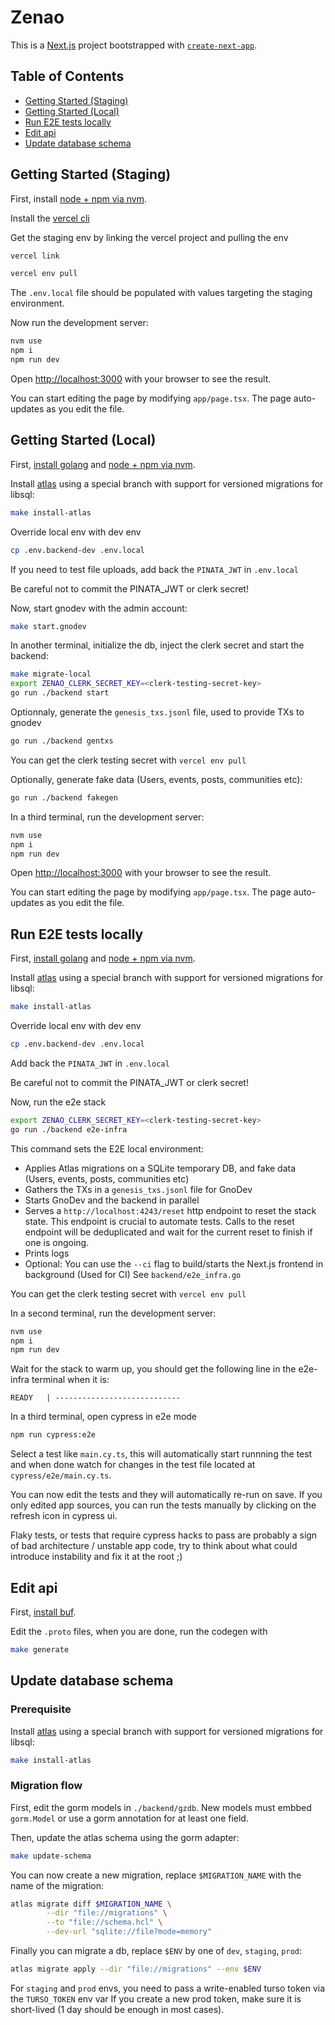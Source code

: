 # Zenao

This is a [Next.js](https://nextjs.org) project bootstrapped with [`create-next-app`](https://nextjs.org/docs/app/api-reference/cli/create-next-app).

## Table of Contents
- [Getting Started (Staging)](#getting-started-staging)
- [Getting Started (Local)](#getting-started-local)
- [Run E2E tests locally](#run-e2e-tests-locally)
- [Edit api](#edit-api)
- [Update database schema](#update-database-schema)

## Getting Started (Staging)

First, install [node + npm via nvm](https://github.com/nvm-sh/nvm).

Install the [vercel cli](https://vercel.com/docs/cli)

Get the staging env by linking the vercel project and pulling the env

```bash
vercel link
```

```bash
vercel env pull
```

The `.env.local` file should be populated with values targeting the staging environment.

Now run the development server:

```bash
nvm use
npm i
npm run dev
```

Open [http://localhost:3000](http://localhost:3000) with your browser to see the result.

You can start editing the page by modifying `app/page.tsx`. The page auto-updates as you edit the file.

## Getting Started (Local)

First, [install golang](https://go.dev/doc/install) and [node + npm via nvm](https://github.com/nvm-sh/nvm).

Install [atlas](https://atlasgo.io) using a special branch with support for versioned migrations for libsql:

```bash
make install-atlas
```

Override local env with dev env
```bash
cp .env.backend-dev .env.local
```

If you need to test file uploads, add back the `PINATA_JWT` in `.env.local`

Be careful not to commit the PINATA_JWT or clerk secret!

Now, start gnodev with the admin account:

```bash
make start.gnodev
```

In another terminal, initialize the db, inject the clerk secret and start the backend:

```bash
make migrate-local
export ZENAO_CLERK_SECRET_KEY=<clerk-testing-secret-key>
go run ./backend start
```

Optionnaly, generate the `genesis_txs.jsonl` file, used to provide TXs to gnodev 
```bash
go run ./backend gentxs
```

You can get the clerk testing secret with `vercel env pull`

Optionally, generate fake data (Users, events, posts, communities etc):
```bash
go run ./backend fakegen
```

In a third terminal, run the development server:

```bash
nvm use
npm i
npm run dev
```

Open [http://localhost:3000](http://localhost:3000) with your browser to see the result.

You can start editing the page by modifying `app/page.tsx`. The page auto-updates as you edit the file.

## Run E2E tests locally

First, [install golang](https://go.dev/doc/install) and [node + npm via nvm](https://github.com/nvm-sh/nvm).

Install [atlas](https://atlasgo.io) using a special branch with support for versioned migrations for libsql:

```bash
make install-atlas
```

Override local env with dev env
```bash
cp .env.backend-dev .env.local
```

Add back the `PINATA_JWT` in `.env.local`

Be careful not to commit the PINATA_JWT or clerk secret!

Now, run the e2e stack
```bash
export ZENAO_CLERK_SECRET_KEY=<clerk-testing-secret-key>
go run ./backend e2e-infra
```
This command sets the E2E local environment:
- Applies Atlas migrations on a SQLite temporary DB, and fake data (Users, events, posts, communities etc)
- Gathers the TXs in a `genesis_txs.jsonl` file for GnoDev
- Starts GnoDev and the backend in parallel
- Serves a `http://localhost:4243/reset` http endpoint to reset the stack state. This endpoint is crucial to automate tests. Calls to the reset endpoint will be deduplicated and wait for the current reset to finish if one is ongoing.
- Prints logs
- Optional: You can use the `--ci` flag to build/starts the Next.js frontend in background (Used for CI)
See `backend/e2e_infra.go`

You can get the clerk testing secret with `vercel env pull`

In a second terminal, run the development server:

```bash
nvm use
npm i
npm run dev
```

Wait for the stack to warm up, you should get the following line in the e2e-infra terminal when it is:
```
READY   | ----------------------------
```

In a third terminal, open cypress in e2e mode
```bash
npm run cypress:e2e
```

Select a test like `main.cy.ts`, this will automatically start runnning the test and when done watch for changes in the test file located at `cypress/e2e/main.cy.ts`.

You can now edit the tests and they will automatically re-run on save. If you only edited app sources, you can run the tests manually by clicking on the refresh icon in cypress ui.

Flaky tests, or tests that require cypress hacks to pass are probably a sign of bad architecture / unstable app code, try to think about what could introduce instability and fix it at the root ;)

## Edit api

First, [install buf](https://buf.build/docs/installation/).

Edit the `.proto` files, when you are done, run the codegen with

```bash
make generate
```

## Update database schema

### Prerequisite

Install [atlas](https://atlasgo.io) using a special branch with support for versioned migrations for libsql:

```bash
make install-atlas
```

### Migration flow

First, edit the gorm models in `./backend/gzdb`.
New models must embbed `gorm.Model` or use a gorm annotation for at least one field.

Then, update the atlas schema using the gorm adapter:
```bash
make update-schema
```

You can now create a new migration, replace `$MIGRATION_NAME` with the name of the migration:
```bash
atlas migrate diff $MIGRATION_NAME \
		--dir "file://migrations" \
		--to "file://schema.hcl" \
		--dev-url "sqlite://file?mode=memory"
```

Finally you can migrate a db, replace `$ENV` by one of `dev`, `staging`, `prod`:
```bash
atlas migrate apply --dir "file://migrations" --env $ENV
```
For `staging` and `prod` envs, you need to pass a write-enabled turso token via the `TURSO_TOKEN` env var
If you create a new prod token, make sure it is short-lived (1 day should be enough in most cases).
